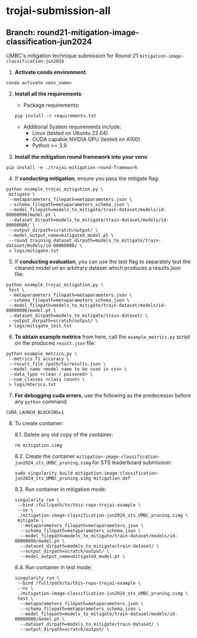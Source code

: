 # trojai-submission-all
## Branch: round21-mitigation-image-classification-jun2024

UMBC's mitigation technique submission for Round-21 `mitigation-image-classification-jun2024` 

1. **Activate conda environment**: 
```
conda activate <env_name>
```
 
2. **Install all the requirements**:
    * Package requirements:
    ```
    pip install -r requirements.txt
    ```
    * Additional System requirements include:
      * Linux (tested on Ubuntu 22.04)
      * CUDA capable NVIDIA GPU (tested on A100)
      * Python >= 3.9

3. **Install the mitigation round framework into your venv**:
```
pip install -e ./trojai-mitigation-round-framework
```

4. If **conducting mitigation**, ensure you pass the mitigate flag:
```
python example_trojai_mitigation.py \
 mitigate \
 --metaparameters_filepath=metaparameters.json \
 --schema_filepath=metaparameters_schema.json \
 --model_filepath=models_to_mitigate/train-dataset/models/id-00000000/model.pt \
 --dataset_dirpath=models_to_mitigate/train-dataset/models/id-00000000/ \
 --output_dirpath=scratch/output/ \
 --model_output_name=mitigated_model.pt \
 --round_training_dataset_dirpath=models_to_mitigate/train-dataset/models/id-00000000/ \
 > logs/mitigate.txt
```

5. If **conducting evaluation**, you can use the test flag to separately test the cleaned model on an arbitrary dataset which produces a results.json file:
```
python example_trojai_mitigation.py \
 test \
 --metaparameters_filepath=metaparameters.json \
 --schema_filepath=metaparameters_schema.json \
 --model_filepath=models_to_mitigate/train-dataset/models/id-00000000/model.pt \
 --dataset_dirpath=models_to_mitigate/train-dataset/ \
 --output_dirpath=scratch/output/ \ 
 > logs/mitigate_test.txt
```

6. **To obtain example metrics** from here, call the `example_metrics.py` script on the produced `result.json` file:
```
python example_metrics.py \
 --metrics f1 accuracy \
 --result_file /path/to/results.json \
 --model_name <model name to be used in csv> \
 --data_type <clean / poisoned> \
 --num_classes <class count> \ 
 > logs/mterics.txt
```

7. **For debugging cuda errors**, use the following as the predecessor before any `python` command:
```
CUDA_LAUNCH_BLOCKING=1
```

8. To create container:
   
    8.1. Delete any old copy of the container:
    ```
    rm mitigation.simg
    ```
   
    8.2. Create the container `mitigation-image-classification-jun2024_sts_UMBC_pruning.simg` for STS leaderboard submission:
    ```
    sudo singularity build mitigation-image-classification-jun2024_sts_UMBC_pruning.simg mitigation.def
    ```
   
    8.3. Run container in mitigation mode:
    ```
    singularity run \
     --bind /full/path/to/this-repo-trojai-example \
     --nv \
     ./mitigation-image-classification-jun2024_sts_UMBC_pruning.simg \
     mitigate \
      --metaparameters_filepath=metaparameters.json \
      --schema_filepath=metaparameters_schema.json \
      --model_filepath=models_to_mitigate/train-dataset/models/id-00000000/model.pt \
      --dataset_dirpath=models_to_mitigate/train-dataset/ \
      --output_dirpath=scratch/output/ \
      --model_output_name=mitigated_model.pt \
    ```
   
    8.4. Run container in test mode:
    ```
    singularity run \
     --bind /full/path/to/this-repo-trojai-example \
     --nv \
     ./mitigation-image-classification-jun2024_sts_UMBC_pruning.simg \
     test \
      --metaparameters_filepath=metaparameters.json \
      --schema_filepath=metaparameters_schema.json \
      --model_filepath=models_to_mitigate/train-dataset/models/id-00000000/model.pt \
      --dataset_dirpath=models_to_mitigate/train-dataset/ \
      --output_dirpath=scratch/output/ \ 
    ```